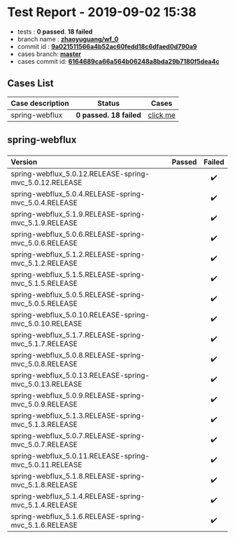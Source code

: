 # Test Report - 2019-09-02 15:38

- tests  : **0 passed**. **18 failed**
- branch name : **[zhaoyuguang/wf_0](https://github.com/apache/incubator-skywalking/tree/zhaoyuguang/wf_0)**
- commit id : **[9a021511566a4b52ac60fedd18c6dfaed0d790a9](https://github.com/apache/incubator-skywalking/commit/9a021511566a4b52ac60fedd18c6dfaed0d790a9)**
- cases branch: **[master](https://github.com/SkywalkingTest/skywalking-autotest-scenarios/tree/master)**
- cases commit id: **[6164689ca66a564b06248a8bda29b7180f5dea4c](https://github.com/SkywalkingTest/skywalking-autotest-scenarios/commit/6164689ca66a564b06248a8bda29b7180f5dea4c)**

## Cases List

| Case description | Status | Cases|
|:-----|:-----:|:-----:|
|spring-webflux| **0 passed. 18 failed**| [click me](#spring-webflux) |

## spring-webflux

### 
|  Version     | Passed | Failed|
|:------------- |:-------:|:-----:|
| spring-webflux_5.0.12.RELEASE-spring-mvc_5.0.12.RELEASE  | |:heavy_check_mark:|
| spring-webflux_5.0.4.RELEASE-spring-mvc_5.0.4.RELEASE  | |:heavy_check_mark:|
| spring-webflux_5.1.9.RELEASE-spring-mvc_5.1.9.RELEASE  | |:heavy_check_mark:|
| spring-webflux_5.0.6.RELEASE-spring-mvc_5.0.6.RELEASE  | |:heavy_check_mark:|
| spring-webflux_5.1.2.RELEASE-spring-mvc_5.1.2.RELEASE  | |:heavy_check_mark:|
| spring-webflux_5.1.5.RELEASE-spring-mvc_5.1.5.RELEASE  | |:heavy_check_mark:|
| spring-webflux_5.0.5.RELEASE-spring-mvc_5.0.5.RELEASE  | |:heavy_check_mark:|
| spring-webflux_5.0.10.RELEASE-spring-mvc_5.0.10.RELEASE  | |:heavy_check_mark:|
| spring-webflux_5.1.7.RELEASE-spring-mvc_5.1.7.RELEASE  | |:heavy_check_mark:|
| spring-webflux_5.0.8.RELEASE-spring-mvc_5.0.8.RELEASE  | |:heavy_check_mark:|
| spring-webflux_5.0.13.RELEASE-spring-mvc_5.0.13.RELEASE  | |:heavy_check_mark:|
| spring-webflux_5.0.9.RELEASE-spring-mvc_5.0.9.RELEASE  | |:heavy_check_mark:|
| spring-webflux_5.1.3.RELEASE-spring-mvc_5.1.3.RELEASE  | |:heavy_check_mark:|
| spring-webflux_5.0.7.RELEASE-spring-mvc_5.0.7.RELEASE  | |:heavy_check_mark:|
| spring-webflux_5.0.11.RELEASE-spring-mvc_5.0.11.RELEASE  | |:heavy_check_mark:|
| spring-webflux_5.1.8.RELEASE-spring-mvc_5.1.8.RELEASE  | |:heavy_check_mark:|
| spring-webflux_5.1.4.RELEASE-spring-mvc_5.1.4.RELEASE  | |:heavy_check_mark:|
| spring-webflux_5.1.6.RELEASE-spring-mvc_5.1.6.RELEASE  | |:heavy_check_mark:|

